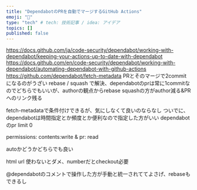 ```yaml
---
title: "DependabotのPRを自動でマージするGitHub Actions"
emoji: "🔖"
type: "tech" # tech: 技術記事 / idea: アイデア
topics: []
published: false
---
```

https://docs.github.com/ja/code-security/dependabot/working-with-dependabot/keeping-your-actions-up-to-date-with-dependabot
https://docs.github.com/en/code-security/dependabot/working-with-dependabot/automating-dependabot-with-github-actions
https://github.com/dependabot/fetch-metadata
PRとそのマージで2commitになるのがうざい
rebase / squash で解決、dependabotのprは常に1commitなのでどちらでもいいが、authorの観点からrebase
squashの方がauthor減る&PRへのリンク残る

fetch-metadataで条件付けできるが、気にしなくて良いのならなし
ついでに、dependabotは時間指定とか頻度とか便利なので指定した方がいい
dependabotのpr limit 0

permissions: contents:write & pr: read

autoかどうかどちらでも良い

html url 使わないとダメ、numberだとcheckout必要

@dependabotのコメントで操作した方が手動と統一されててよさげ、rebaseもできるし

